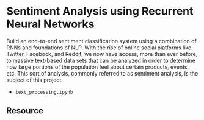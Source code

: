 # Sentiment Analysis using Recurrent Neural Networks

Build an end-to-end sentiment classification system using a combination of RNNs and foundations of NLP. With the rise of online social platforms like Twitter, Facebook, and Reddit, we now have access, more than ever before, to massive text-based data sets that can be analyzed in order to determine how large portions of the population feel about certain products, events, etc. This sort of analysis, commonly referred to as sentiment analysis, is the subject of this project. 

* `text_processing.ipynb`


## Resource
  